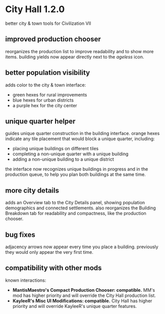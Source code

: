 # City Hall 1.2.0
better city & town tools for Civilization VII

## improved production chooser
reorganizes the production list to improve readability and to show more
items.  building yields now appear directly next to the *ageless* icon.

## better population visibility
adds color to the city & town interface:

- green hexes for rural improvements
- blue hexes for urban districts
- a purple hex for the city center

## unique quarter helper
guides unique quarter construction in the building interface.  orange
hexes indicate any tile placement that would block a unique quarter,
including:

- placing unique buildings on different tiles
- completing a non-unique quarter with a unique building
- adding a non-unique building to a unique district

the interface now recognizes unique buildings in progress and in the
production queue, to help you plan both buildings at the same time.

## more city details
adds an Overview tab to the City Details panel, showing population
demographics and connected settlements.  also reorganizes the Building
Breakdown tab for readability and compactness, like the production
chooser.

## bug fixes
adjacency arrows now appear every time you place a building.  previously
they would only appear the very first time.

## compatibility with other mods
known interactions:

- **MantisMaestro's Compact Production Chooser: compatible.**  MM's mod
  has higher priority and will override the City Hall production list.
- **KayleeR's Misc UI Modifications: compatible.**  City Hall has higher
  priority and will override KayleeR's unique quarter features.
